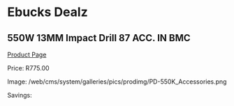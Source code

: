 
# Ebucks Dealz
## 550W 13MM Impact Drill 87 ACC. IN BMC
[Product Page](https://www.ebucks.com/web/shop/productSelected.do?prodId=1201219741&catId=717324798)

Price: R775.00

Image: /web/cms/system/galleries/pics/prodimg/PD-550K_Accessories.png

Savings: 


	